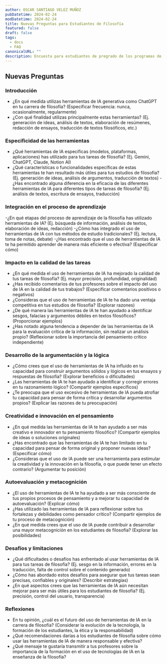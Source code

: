```yaml
---
author: OSCAR SANTIAGO VELEZ MUÑOZ
pubDatetime: 2024-02-24
modDatetime: 2024-02-24
title: Nuevas Preguntas para Estudiantes de Filosofía
featured: false
draft: false
tags:
  - docs
  - FAQ
canonicalURL: ""
description: Encuesta para estudiantes de pregrado de los programas de Filosofía en las principales universidades de Cali
---
```


## Nuevas Preguntas

### Introducción

- ¿En qué medida utilizas herramientas de IA generativa como ChatGPT en tu carrera de filosofía? (Especificar frecuencia: nunca, ocasionalmente, regularmente)
- ¿Con qué finalidad utilizas principalmente estas herramientas? (Ej. generación de ideas, análisis de textos, elaboración de resúmenes, redacción de ensayos, traducción de textos filosóficos, etc.)

### Especificidad de las herramientas

- ¿Qué herramientas de IA específicas (modelos, plataformas, aplicaciones) has utilizado para tus tareas de filosofía? (Ej. Gemini, ChatGPT, Claude, Notion AI)
- ¿Qué características o funcionalidades específicas de estas herramientas te han resultado más útiles para tus estudios de filosofía? (Ej. generación de ideas, análisis de argumentos, traducción de textos)
  -¿Has encontrado alguna diferencia en la eficacia de las diferentes herramientas de IA para diferentes tipos de tareas de filosofía? (Ej. análisis de textos, escritura de ensayos, traducción)

### Integración en el proceso de aprendizaje

-¿En qué etapas del proceso de aprendizaje de la filosofía has utilizado herramientas de IA? (Ej. búsqueda de información, análisis de textos, elaboración de ideas, redacción)
-¿Cómo has integrado el uso de herramientas de IA con tus métodos de estudio tradicionales? (Ej. lectura, toma de notas, debate)
-¿Has encontrado que el uso de herramientas de IA te ha permitido aprender de manera más eficiente o efectiva? (Especificar cómo)

### Impacto en la calidad de las tareas

- ¿En qué medida el uso de herramientas de IA ha mejorado la calidad de tus tareas de filosofía? (Ej. mayor precisión, profundidad, originalidad)
- ¿Has recibido comentarios de tus profesores sobre el impacto del uso de IA en la calidad de tus trabajos? (Especificar comentarios positivos o negativos)
- ¿Consideras que el uso de herramientas de IA te ha dado una ventaja competitiva en tus estudios de filosofía? (Explorar razones)
- ¿De qué manera las herramientas de IA te han ayudado a identificar sesgos, falacias y argumentos débiles en textos filosóficos? (Proporcionar ejemplos)
- ¿Has notado alguna tendencia a depender de las herramientas de IA para la evaluación crítica de la información, sin realizar un análisis propio? (Reflexionar sobre la importancia del pensamiento crítico independiente)

### Desarrollo de la argumentación y la lógica

- ¿Cómo crees que el uso de herramientas de IA ha influido en tu capacidad para construir argumentos sólidos y lógicos en tus ensayos y respuestas de filosofía? (Explorar beneficios o dificultades)
- ¿Las herramientas de IA te han ayudado a identificar y corregir errores en tu razonamiento lógico? (Compartir ejemplos específicos)
- ¿Te preocupa que el uso excesivo de herramientas de IA pueda atrofiar tu capacidad para pensar de forma crítica y desarrollar argumentos propios? (Explicar las razones de tu preocupación)

### Creatividad e innovación en el pensamiento

- ¿En qué medida las herramientas de IA te han ayudado a ser más creativo e innovador en tu pensamiento filosófico? (Compartir ejemplos de ideas o soluciones originales)
- ¿Has encontrado que las herramientas de IA te han limitado en tu capacidad para pensar de forma original y proponer nuevas ideas? (Especificar cómo)
- ¿Consideras que el uso de IA puede ser una herramienta para estimular la creatividad y la innovación en la filosofía, o que puede tener un efecto contrario? (Argumentar tu posición)

### Autoevaluación y metacognición

- ¿El uso de herramientas de IA te ha ayudado a ser más consciente de tus propios procesos de pensamiento y a mejorar tu capacidad de autoevaluación? (Explicar cómo)
- ¿Has utilizado las herramientas de IA para reflexionar sobre tus fortalezas y debilidades como pensador crítico? (Compartir ejemplos de tu proceso de metacognición)
- ¿En qué medida crees que el uso de IA puede contribuir a desarrollar una mayor metacognición en los estudiantes de filosofía? (Explorar las posibilidades)

### Desafíos y limitaciones

- ¿Qué dificultades o desafíos has enfrentado al usar herramientas de IA para tus tareas de filosofía? (Ej. sesgo en la información, errores en la traducción, falta de control sobre el contenido generado)
- ¿Cómo has abordado estos desafíos para asegurar que tus tareas sean precisas, confiables y originales? (Describir estrategias)
- ¿En qué aspectos crees que las herramientas de IA aún necesitan mejorar para ser más útiles para los estudiantes de filosofía? (Ej. precisión, control del usuario, transparencia)

### Reflexiones

- En tu opinión, ¿cuál es el futuro del uso de herramientas de IA en la carrera de filosofía? (Considerar la evolución de la tecnología, la formación de los estudiantes, la ética y la responsabilidad)
- ¿Qué recomendaciones darías a los estudiantes de filosofía sobre cómo usar las herramientas de IA de manera responsable y efectiva?
- ¿Qué mensaje te gustaría transmitir a tus profesores sobre la importancia de la formación en el uso de tecnologías de IA en la enseñanza de la filosofía?
